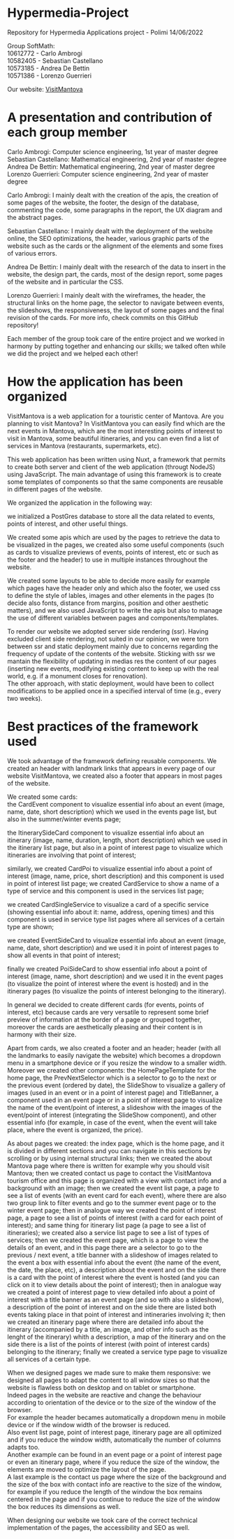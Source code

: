 # Hypermedia-Project

 Repository for Hypermedia Applications project - Polimi 14/06/2022
 
 Group SoftMath:  
 10612772 - Carlo Ambrogi  
 10582405 - Sebastian Castellano  
 10573185 - Andrea De Bettin  
 10571386 - Lorenzo Guerrieri  
 
 Our website: [VisitMantova](https://soft-math.herokuapp.com/) 
 <!--<a href="https://soft-math.herokuapp.com/" target="_blank">VisitMantova website</a> -->

# A presentation and contribution of each group member

Carlo Ambrogi: Computer science engineering, 1st year of master degree  
Sebastian Castellano: Mathematical engineering, 2nd year of master degree  
Andrea De Bettin: Mathematical engineering, 2nd year of master degree  
Lorenzo Guerrieri: Computer science engineering, 2nd year of master degree  


Carlo Ambrogi: I mainly dealt with the creation of the apis, the creation of some pages of the website, the footer, the design of the database, commenting the code, some paragraphs in the report, the UX diagram and the abstract pages.  

Sebastian Castellano: I mainly dealt with the deployment of the website online, the SEO optimizations, the header, various graphic parts of the website such as the cards or the alignment of the elements and some fixes of various errors.   

Andrea De Bettin: I mainly dealt with the research of the data to insert in the website, the design part, the cards, most of the design report, some pages of the website and in particular the CSS.  

Lorenzo Guerrieri: I mainly dealt with the wireframes, the header, the structural links on the home page, the selector to navigate between events, the slideshows, the responsiveness, the layout of some pages and the final revision of the cards.
For more info, check commits on this GitHub repository!  


Each member of the group took care of the entire project and we worked in harmony by putting together and enhancing our skills; we talked often while we did the project and we helped each other!  

# How the application has been organized

VisitMantova is a web application for a touristic center of Mantova. Are you planning to visit Mantova? In VisitMantova you can easily find which are the next events in Mantova, which are the most interesting points of interest to visit in Mantova, some beautiful itineraries, and you can even find a list of services in Mantova (restaurants, supermarkets, etc).

This web application has been written using Nuxt, a framework that permits to create both server and client of the web application (througt NodeJS) using JavaScript. The main advantage of using this framework is to create some templates of components so that the same components are reusable in different pages of the website.

We organized the application in the following way:  

we initialized a PostGres database to store all the data related to events, points of interest, and other useful things. 

We created some apis which are used by the pages to retrieve the data to be visualized in the pages, we created also some useful components (such as cards to visualize previews of events, points of interest, etc or such as the footer and the header) to use in multiple instances throughout the website.  

We created some layouts to be able to decide more easily for example which pages have the header only and which also the footer, we used css to define the style of lables, images and other elements in the pages (to decide also fonts, distance from margins, position and other aesthetic matters), and we also used JavaScript to write the apis but also to manage the use of different variables between pages and components/templates.

To render our website we adopted server side rendering (ssr). Having excluded client side rendering, not suited in our opinion, we were torn between ssr and static deployment mainly due to concerns regarding the frequency of update of the contents of the website.   Sticking with ssr we mantain the flexibility of updating in medias res the content of our pages (inserting new events, modifying existing content to keep up with the real world, e.g. if a monument closes for renovation).  
The other approach, with static deployment, would have been to collect modifications to be applied once in a specified interval of time (e.g., every two weeks).

# Best practices of the framework used

We took advantage of the framework defining reusable components. We created an header with landmark links that appears in every page of our website VisitMantova, we created also a footer that appears in most pages of the website.

We created some cards:  
the CardEvent component to visualize essential info about an event (image, name, date, short description) which we used in the events page list, but also in the summer/winter events page;  

the ItinerarySideCard component to visualize essential info about an itinerary (image, name, duration, length, short description) which we used in the itinerary list page, but also in a point of interest page to visualize which itineraries are involving that point of interest;  

similarly, we created CardPoi to visualize essential info about a point of interest (image, name, price, short description) and this component is used in point of interest list page; we created CardService to show a name of a type of service and this component is used in the services list page;  

we created CardSingleService to visualize a card of a specific service (showing essential info about it: name, address, opening times) and this component is used in service type list pages where all services of a certain type are shown;  

we created EventSideCard to visualize essential info about an event (image, name, date, short description) and we used it in point of interest pages to show all events in that point of interest; 

finally we created PoiSideCard to show essential info about a point of interest (image, name, short description) and we used it in the event pages (to visualize the point of interest where the event is hosted) and in the itinerary pages (to visualize the points of interest belonging to the itinerary).

In general we decided to create different cards (for events, points of interest, etc) because cards are very versatile to represent some brief preview of information at the border of a page or grouped together, moreover the cards are aesthetically pleasing and their content is in harmony with their size.


Apart from cards, we also created a footer and an header; header (with all the landmarks to easily navigate the website) which becomes a dropdown menu in a smartphone device or if you resize the window to a smaller width.   
Moreover we created other components: the HomePageTemplate for the home page, the PrevNextSelector which is a selector to go to the next or the previous event (ordered by date), the SlideShow to visualize a gallery of images (used in an event or in a point of interest page) and TitleBanner, a component used in an event page or in a point of interest page to visualize the name of the event/point of interest, a slideshow with the images of the event/point of interest (integrating the SlideShow component), and other essential info (for example, in case of the event, when the event will take place, where the event is organized, the price).

As about pages we created:
the index page, which is the home page, and it is divided in different sections and you can navigate in this sections by scrolling or by using internal structural links; then we created the about Mantova page where there is written for example why you should visit Mantova; then we created contact us page to contact the VisitMantova tourism office and this page is organized with a view with contact info and a background with an image; then we created the event list page, a page to see a list of events (with an event card for each event), where there are also two group link to filter events and go to the summer event page or to the winter event page; then in analogue way we created the point of interest page, a page to see a list of points of interest (with a card for each point of interest); and same thing for itinerary list page (a page to see a list of itineraries); we created also a service list page to see a list of types of services; then we created the event page, which is a page to view the details of an event, and in this page there are a selector to go to the previous / next event, a title banner with a slideshow of images related to the event a box with essential info about the event (the name of the event, the date, the place, etc), a description about the event and on the side there is a card with the point of interest where the event is hosted (and you can click on it to view details about the point of interest); then in analogue way we created a point of interest page to view detailed info about a point of interest with a title banner as an event page (and so with also a slideshow), a description of the point of interest and on the side there are listed both events taking place in that point of interest and intineraries involving it; then we created an itinerary page where there are detailed info about the itinerary (accompanied by a title, an image, and other info such as the lenght of the itinerary) whith a description, a map of the itinerary and on the side there is a list of the points of interest (with point of interest cards) belonging to the itinerary; finally we created a service type page to visualize all services of a certain type.

When we designed pages we made sure to make them responsive: we designed all pages to adapt the content to all window sizes so that the website is flawless both on desktop and on tablet or smartphone.  
Indeed pages in the website are reactive and change the behaviour according to orientation of the device or to the size of the window of the browser.  
For example the header becames automatically a dropdown menu in mobile device or if the window width of the browser is reduced.  
Also event list page, point of interest page, itinerary page are all optimized and if you reduce the window width, automatically the number of columns adapts too.  
Another example can be found in an event page or a point of interest page or even an itinerary page, where if you reduce the size of the window, the elements are moved to optimize the layout of the page.  
A last example is the contact us page where the size of the background and the size of the box with contact info are reactive to the size of the window, for example if you reduce the length of the window the box remains centered in the page and if you continue to reduce the size of the window the box reduces its dimensions as well.  

When designing our website we took care of the correct technical implementation of the pages, the accessibility and SEO as well.
